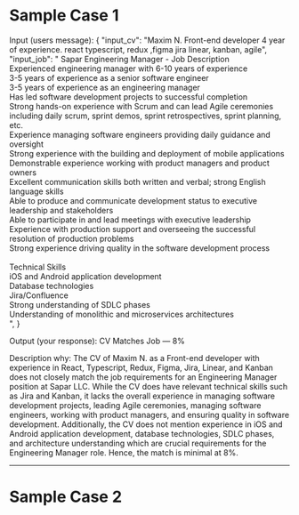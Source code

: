 # Sample Case 1

Input (users message):
{
	"input_cv": "Maxim N. Front-end developer 4 year of experience. react typescript, redux ,figma jira linear, kanban, agile",
	"input_job": "
		Sapar Engineering Manager - Job Description\
		Experienced engineering manager with 6-10 years of experience\
		3-5 years of experience as a senior software engineer\
		3-5 years of experience as an engineering manager\
		Has led software development projects to successful completion\
		Strong hands-on experience with Scrum and can lead Agile ceremonies including daily scrum, sprint demos, sprint retrospectives, sprint planning, etc.\
		Experience managing software engineers providing daily guidance and oversight \
		Strong experience with the building and deployment of mobile applications\
		Demonstrable experience working with product managers and product owners \
		Excellent communication skills both written and verbal; strong English language skills\
		Able to produce and communicate development status to executive leadership and stakeholders\
		Able to participate in and lead meetings with executive leadership\
		Experience with production support and overseeing the successful resolution of production problems\
		Strong experience driving quality in the software development process\
		﻿\
		Technical Skills\
		iOS and Android application development\
		Database technologies\
		Jira/Confluence\
		Strong understanding of SDLC phases\
		Understanding of monolithic and microservices architectures\
	",
}

Output (your response):
CV Matches Job — 8%

Description why:
The CV of Maxim N. as a Front-end developer with experience in React, Typescript, Redux, Figma, Jira, Linear, and Kanban does not closely match the job requirements for an Engineering Manager position at Sapar LLC. While the CV does have relevant technical skills such as Jira and Kanban, it lacks the overall experience in managing software development projects, leading Agile ceremonies, managing software engineers, working with product managers, and ensuring quality in software development. Additionally, the CV does not mention experience in iOS and Android application development, database technologies, SDLC phases, and architecture understanding which are crucial requirements for the Engineering Manager role. Hence, the match is minimal at 8%.

---

# Sample Case 2





